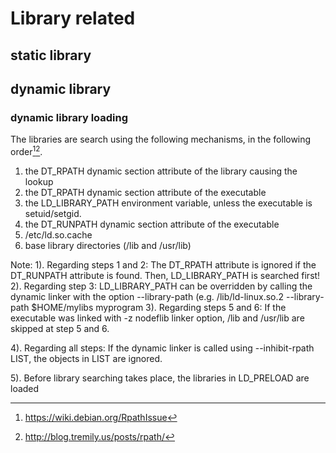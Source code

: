 # Library related

## static library

## dynamic library

### dynamic library loading
  The libraries are search using the following mechanisms, in the
  following order[^1][^2].

1. the DT_RPATH dynamic section attribute of the library causing the lookup 
2. the DT_RPATH dynamic section attribute of the executable 
3. the LD_LIBRARY_PATH environment variable, unless the executable is setuid/setgid.
4. the DT_RUNPATH dynamic section attribute of the executable
5. /etc/ld.so.cache
6. base library directories (/lib and /usr/lib)


Note:
1). Regarding steps 1 and 2: The DT_RPATH attribute is ignored if the
    DT_RUNPATH attribute is found. Then, LD_LIBRARY_PATH is searched first!
2). Regarding step 3: LD_LIBRARY_PATH can be overridden by calling the
    dynamic linker with the option --library-path (e.g. /lib/ld-linux.so.2
    --library-path $HOME/mylibs myprogram
3). Regarding steps 5 and 6: If the executable was linked with -z nodeflib linker
    option, /lib and /usr/lib are skipped at step 5 and 6. 

4). Regarding all steps: If the dynamic linker is called using --inhibit-rpath LIST,
    the objects in LIST are ignored.

5). Before library searching takes place, the libraries in LD_PRELOAD are loaded

[^1]: https://wiki.debian.org/RpathIssue
[^2]: http://blog.tremily.us/posts/rpath/